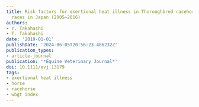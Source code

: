 ```yaml
---
title: Risk factors for exertional heat illness in Thoroughbred racehorses in flat
  races in Japan (2005–2016)
authors:
- Y. Takahashi
- T. Takahashi
date: '2019-01-01'
publishDate: '2024-06-05T20:56:23.486232Z'
publication_types:
- article-journal
publication: '*Equine Veterinary Journal*'
doi: 10.1111/evj.13179
tags:
- exertional heat illness
- horse
- racehorse
- wbgt index
---
```

